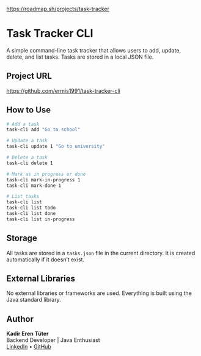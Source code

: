 https://roadmap.sh/projects/task-tracker

# Task Tracker CLI

A simple command-line task tracker that allows users to add, update, delete, and list tasks. Tasks are stored in a local JSON file.

##  Project URL

https://github.com/ermis1991/task-tracker-cli

##  How to Use

```bash
# Add a task
task-cli add "Go to school"

# Update a task
task-cli update 1 "Go to university"

# Delete a task
task-cli delete 1

# Mark as in progress or done
task-cli mark-in-progress 1
task-cli mark-done 1

# List tasks
task-cli list
task-cli list todo
task-cli list done
task-cli list in-progress
```

## Storage

All tasks are stored in a ```tasks.json``` file in the current directory. It is created automatically if it doesn’t exist.

## External Libraries

No external libraries or frameworks are used. Everything is built using the Java standard library.

## Author

**Kadir Eren Tüter**  
Backend Developer | Java Enthusiast  
[LinkedIn](https://www.linkedin.com/in/kadir-eren-t%C3%BCter-84a3451a4/) • [GitHub](https://github.com/ermis1991)
